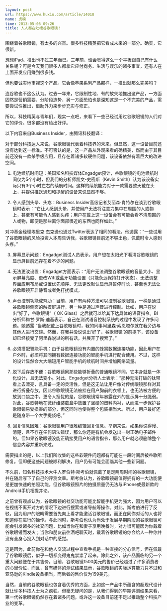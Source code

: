 ```yaml
---
layout: post
url: https://www.huxiu.com/article/14018
name: 虎嗅
time: 2013-05-05 09:26
title: 人人都在吐槽谷歌眼镜！
---
```

围绕着谷歌眼镜，有太多的兴奋。很多科技精英把它看成未来的一部分。确实，它很新。

想想iPad。推出也不过三年而已。三年前，谁会觉得这么一个平板跟自己有什么关系呢？可是今天我们很多人都拿它应付商务、生活与娱乐的诸多事宜，还有人在上面开发应用赚到很多钱。

但也要诚实地审视这个产品。它会像苹果系列产品那样，一推出就那么完美吗？

连谷歌也不这么认为。过去一年来，它限制性地、有的放矢地推出这产品，一方面固然是营销需要、分阶段造势，另一方面恐怕也是深知这是一个不完美的产品，需要尝试性推出，借助外力来步步充实与修正。

所以，科技精英与青年们，现实一点吧，来看下一些已经试用过谷歌眼镜的人们对它的评价。很多都没有给出好评。

以下内容来自Business Insider，由腾讯科技翻译：

对于部分科技达人来说，谷歌眼镜代表着科技界的未来。但显然，这一设备目前还没有达到这一标准。不可否认的是，这一产品从外观来看的确精美，然而由于其目前还没有一款杀手级应用，且存在着诸多软硬件问题，该设备依然有着巨大的改进空间。

1. 电池续航时间短：美国知名科技媒体Engadget预计，谷歌眼镜的电池续航时间仅为5个小时，但我们的分析师凯文-史密斯（Kevin Smith）认为该设备实际只有3个小时左右的续航时间。这样的续航能力对于一款需要整天戴在头上，并提供推送通知和提醒的设备来说显然不够。

2. 令人感到头晕、头疼：Business Insider高级记者艾丽森·肖特尔在谈到谷歌眼镜时表示：“它让人感到头晕，并使用户无法将注意力集中在周围的人或物上，甚至有可能令人感到头疼；用户在戴上这一设备会有可能会看不清周围的人或物，即便是那些离你面部很近的东西也同样如此。”

对冲基金经理埃里克·杰克逊也通过Twitter表达了相同的看法，他透露：“一些试用了谷歌眼镜的风险投资人本周告诉我，谷歌眼镜目前还不够出色，佩戴时令人感到头疼。”

3. 屏幕显示问题：Engadget测试人员表示，用户想在太阳光下看清谷歌眼镜的显示屏目前还存在着不少的问题。

4. 无法更改设置：Engadget方面表示：“用户无法调整谷歌眼镜的音量大小、显示屏幕亮度、更改Wifi或蓝牙功能设置（只能永远保持打开状态）、无法调整界面应用布局或设置优先顺序、无法更改默认显示屏暂停时长，甚至也无法让谷歌眼镜开启静音或者免打扰模式。

5. 声音控制功能成鸡肋：目前，用户有两种方法可以控制谷歌眼镜，一种是通过谷歌眼镜侧面的触摸屏进行，另一种是通过声音进行控制。比如，用户在说出“好了，谷歌眼镜”（ OK Glass）之后就可以给其下达具体的语音指令。BI分析师梅甘·罗斯·迪基表示，自己在测试语音控制系统的过程中发现了许多问题。她透露 “当我配戴上谷歌眼镜时，我的同事阿里森·索恩塔尔就在我旁边与其他人进行交谈。然而，在我并没说说出‘好了，谷歌眼镜’的前提下，该设备却已经接受了阿里森说过的所有话，并展开了搜索了。”

6. 必须搭配智能手机：由于谷歌眼镜没有内置的蜂窝数据连接功能，因此用户在户外时，必须将其同拥有数据连接功能的智能手机进行配合使用。不过，这样的设计显然会大大缩短用户智能手机的续航时间并增加网络流量。

7. 脱下后存放不便：谷歌眼镜同那些能够折叠的普通眼镜不同，它本身就是一体化设计，且无法变小。对此，Engadget分析人士表示：“那种无法打破的钛带看上去漂亮，且具备一定的灵活性，但是这无法让用户像对传统眼镜那样对其进行折叠存放，因此谷歌眼镜无法被挂在用户胸前的衣领上，也无法被方便的放到口袋之中。更令人担忧的是，谷歌眼镜常年暴露在外的显示屏十分脆弱。对此，谷歌特地在微纤维装载盒中放置了坚硬的塑料内衬，从而进一步保护谷歌眼镜易受损害的部分，但这同时也使得整个包装相当大。所以，用户最好还是随身带一个大手提袋吧。”

8. 回复信息困难：谷歌眼镜用户很难编辑回复信息。举例来说，如果你说得慢、清楚，且不存在任何语法错误，那么你还是有机会发送出一封正确电子邮件的。但如果谷歌眼镜没能正确接受用户的语言指令，那么用户就必须删除整个信息内容并重新来过。

需要指出的是，以上我们所收集的这些软硬件问题都有可能在一段时间后被谷歌所修复。但即便这些问题被顺利解决，用户仍有可能会面临其他一些新问题。

不久前，知名科技技术大牛人罗伯特·斯考伯就佩戴了足足两周时间的谷歌眼镜，并在随后写下了自己的评测文章。斯考伯认为，谷歌眼镜最值得拥有的一大功能便是更加快速的拍照功能。但谷歌眼镜照片的拍摄质量仍无法与iPhone或最新款的Android手机相提并论。

之前曾有观点认为，谷歌眼镜的社交功能可能比智能手机更为强大，因为用户可以在视线不离开对方的情况下边进行搜索或者导航等操作。对此，斯考伯进行了反驳，因为用户的眼睛需要首先向上看才能激活谷歌眼镜，而正在同你对话的人也将知道你在进行的操作。与此同时，斯考伯也认为尚处于发展早期阶段的谷歌眼镜可能会引发诸多的社交问题，比如当你在和妻子享用晚餐时，对方很可能因为你戴着谷歌眼镜而发火；当你和朋友前往酒吧聊天时，戴着谷歌眼镜的你会给人一种你并没有全身心投入到对话中的感觉。

这是因为，此前你在和他人交流过程中查看手机是一种直接的分心信号，但在佩戴了谷歌眼镜后，似乎一切都变得鬼鬼祟祟了起来。除此之外，该产品面临的另一个重大问题便在于其售价。目前，谷歌眼镜1500美元的售价已经超过了许多消费者的心里价位，而且，曾有媒体的测试结果显示，谷歌眼镜的实际运算能力只不过和亚马逊的Kindle设备相当，而后者的售价仅为159美元。

当然，当前的谷歌眼镜也包含着优秀的方面，比如这一产品中所蕴含的超现代设计就让许多科技人士为之疯狂。但毫无疑问的是，从我们得到的早期评测结果来看，第一代谷歌眼镜仍然存在着诸多问题，或许这一设备目前还不足以推动整个科技产业的变革。

